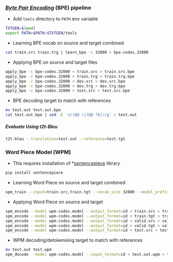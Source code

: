 ### *[Byte Pair Encoding](https://arxiv.org/abs/1508.07909)* (BPE) pipeline

* Add `tools` directory to `PATH` env variable
```bash
TXTGEN=$(pwd)  
export PATH=$PATH:$TXTGEN/tools
```

* Learning BPE vocab on source and target combined
```bash
cat train.src train.trg | learn_bpe -s 32000 > bpe-codes.32000
```

* Applying BPE on source and target files
```bash
apply_bpe -c bpe-codes.32000 < train.src > train.src.bpe
apply_bpe -c bpe-codes.32000 < train.trg > train.trg.bpe
apply_bpe -c bpe-codes.32000 < dev.src > dev.src.bpe
apply_bpe -c bpe-codes.32000 < dev.trg > dev.trg.bpe
apply_bpe -c bpe-codes.32000 < test.src > test.src.bpe
```

* BPE decoding target to match with references
```bash
mv test.out test.out.bpe
cat test.out.bpe | sed -E 's/(@@ )|(@@ ?$)//g' > test.out
```

##### Evaluate Using t2t-Bleu
```bash
t2t-bleu --translation=test.out --reference=test.tgt
```

### Word Piece Model (WPM)

* This requires installation of *[sentencepiece](https://github.com/google/sentencepiece#python-module) library
```bash
pip install sentencepiece
```
* Learning Word Piece on source and target combined
```bash
spm_train --input=train.src,train.tgt --vocab_size 32000 --model_prefix=wpm-codes
```

* Applying Word Piece on source and target
```bash
spm_encode --model wpm-codes.model --output_format=id < train.src > train.src.wpm
spm_encode --model wpm-codes.model --output_format=id < train.tgt > train.tgt.wpm
spm_encode --model wpm-codes.model --output_format=id < valid.src > valid.src.wpm
spm_encode --model wpm-codes.model --output_format=id < valid.tgt > valid.tgt.wpm
spm_encode --model wpm-codes.model --output_format=id < test.src > test.src.wpm
```

* WPM decoding/detokenising target to match with references
```bash
mv test.out test.wpm
spm_decode --model wpm-codes.model --input_format=id < test.out.wpm > test.out
```